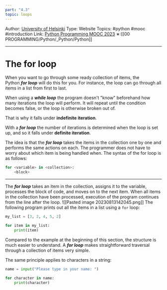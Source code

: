 ```yaml
---
part: "4.3"
topic: loops
---
```

Author: [University of Helsinki](https://programming-23.mooc.fi/)
Type: Website
Topics: #python #mooc  #introduction
Link: [Python Programming MOOC 2023](https://programming-23.mooc.fi/)
∗:[[00 PROGRAMMING/Python/_Python/Python]] 

---
# The for loop
When you want to go through some ready collection of items, 
the Python ___for loop___ will do this for you. 
For instance, the loop can go through all items in a list from first to last.

When using a ___while loop___ the program doesn't "know" beforehand how many iterations the loop will perform. 
It will repeat until the condition becomes false, or the loop is otherwise broken out of. 

That is why it falls under __indefinite iteration__.

With a ___for loop___ the number of iterations is determined when the loop is set up, and so it falls under __definite iteration__.

The idea is that the ___for loop___ takes the items in the collection one by one and performs the same actions on each. 
The programmer does not have to worry about which item is being handled when. The syntax of the for loop is as follows:
```python
for <variable> in <collection>:
    <block>
```
---
The ___for loop___ takes an item in the collection, assigns it to the variable, processes the block of code, and moves on to the next item. 
When all items in the collection have been processed, execution of the program continues from the line after the loop.
![[Pasted image 20230813142045.png]]
The following program prints out all the items in a list using a `for` loop:

```python
my_list = [3, 2, 4, 5, 2]

for item in my_list:
    print(item)
```

Compared to the example at the beginning of this section, the structure is much easier to understand. 
A ___for loop___ makes straightforward traversal through a collection of items very simple.

The same principle applies to characters in a string:

```python
name = input("Please type in your name: ")

for character in name:
    print(character)
```

